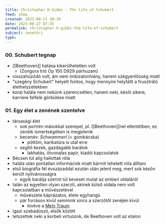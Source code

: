```yaml
---
title: Christopher H Gibbs - The life of Schubert
feed: show
created: 2023-08-21 20:34
date: 2023-08-27 07:35
permalink: christopher-h-gibbs-the-life-of-schubert
subject: zenetöri
type: 
---
```


### 00. Schubert tegnap

- [[Beethoven]] hatása kikerülhetetlen volt
	- (Zongora trió Op 100 D929 párhuzam)
- visszahúzódó volt, ám nem önbizalonhiány, hanem szégyenlősség miatt
- "szegény Schubert" helyett fontos, hogy mennyire helytállt a frusztráló élethelyzetekben
- korai halála nem nekünk szerencsétlen, hanem neki, késői sikere, karriere felfelé görbülése miatt

### 01. Egy élet a zenének szentelve

- társasági élet
	- sok portrén másokkal szerepel, pl. [[Beethoven]]nel ellentétben, ez zenéik ismertségében is megjelenik
	- becenév: *Schwammerl* (= gombácska)
		- pöttöm, karikatúra is utal erre
	- segítő kezek, gazdagabb barátok
		- lakhatás, ötvonalas papír, kiadói kapcsolatok
- Bécsen túl alig hallottak róla
- halála után pontatlan információk miatt bármit lehetett róla állítani
- első biográfia fél évszázaddal ezután után jelent meg, mert sok későn került nyilvánosságra
	- egyik barátja szerint túl keveset mutat az emberi oldaláról
- talán az egyetlen olyan szerző, akinek külső oldala nem volt kapcsolatban a művészetével
	- művészete káprázatos, élete egyhangú
	- pár forráson kívül semmink sincs a szerzőtől zenéjén kívül
		- kivéve a [Mein Traum](https://allaboutheaven.org/observations/schubert-mein-traum-020645/221)
- igazi szabadúszó, elsők között
- tetszettek neki a korbeli virtuózok, de Beethoven volt az etalon